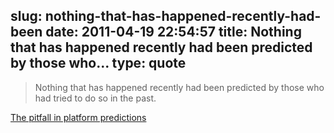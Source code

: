 slug: nothing-that-has-happened-recently-had-been
date: 2011-04-19 22:54:57
title: Nothing that has happened recently had been predicted by those who...
type: quote
---

> Nothing that has happened recently had been predicted by those who had tried to do so in the past.

[The pitfall in platform predictions](http://www.asymco.com/2011/04/04/the-pitfall-in-platform-predictions/?utm_source=feedburner&utm_medium=feed&utm_campaign=Feed%3A+Asymco+%28asymco%29)
